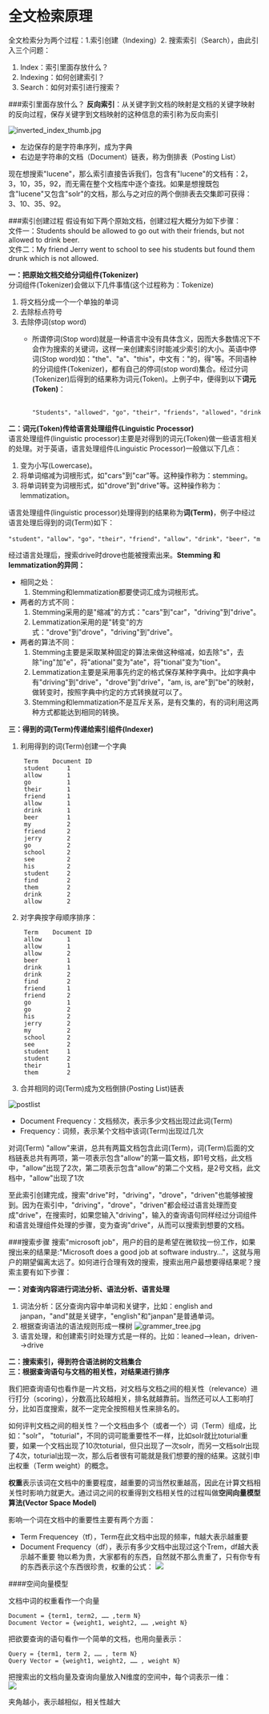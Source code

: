 全文检索原理
====================
全文检索分为两个过程：1.索引创建（Indexing）2. 搜索索引（Search），由此引入三个问题：  

1. Index：索引里面存放什么？
2. Indexing：如何创建索引？
3. Search：如何对索引进行搜索？

###索引里面存放什么？
**反向索引**：从关键字到文档的映射是文档的关键字映射的反向过程，保存关键字到文档映射的这种信息的索引称为反向索引  

![inverted_index_thumb.jpg](../resource/image/inverted_index_thumb.jpg)

* 左边保存的是字符串序列，成为字典  
* 右边是字符串的文档（Document）链表，称为倒排表（Posting List）

现在想搜索"lucene"，那么索引直接告诉我们，包含有"lucene"的文档有：2，3，10，35，92，而无需在整个文档库中逐个查找。如果是想搜既包含"lucene"又包含"solr"的文档，那么与之对应的两个倒排表去交集即可获得：3、10、35、92。  

###索引创建过程
假设有如下两个原始文档，创建过程大概分为如下步骤：    
文件一：Students should be allowed to go out with their friends, but not allowed to drink beer.  
文件二：My friend Jerry went to school to see his students but found them drunk which is not allowed.  

**一：把原始文档交给分词组件(Tokenizer)**  
分词组件(Tokenizer)会做以下几件事情(这个过程称为：Tokenize)  

1. 将文档分成一个一个单独的单词
2. 去除标点符号
3. 去除停词(stop word)
    * 所谓停词(Stop word)就是一种语言中没有具体含义，因而大多数情况下不会作为搜索的关键词，这样一来创建索引时能减少索引的大小。英语中停词(Stop word)如："the"、"a"、"this"，中文有："的，得"等。不同语种的分词组件(Tokenizer)，都有自己的停词(stop word)集合。经过分词(Tokenizer)后得到的结果称为词元(Token)。上例子中，便得到以下**词元(Token)**：

            "Students"，"allowed"，"go"，"their"，"friends"，"allowed"，"drink"，"beer"，"My"，"friend"，"Jerry"，"went"，"school"，"see"，"his"，"students"，"found"，"them"，"drunk"，"allowed"

**二：词元(Token)传给语言处理组件(Linguistic Processor)**  
语言处理组件(linguistic processor)主要是对得到的词元(Token)做一些语言相关的处理。对于英语，语言处理组件(Linguistic Processor)一般做以下几点：

1. 变为小写(Lowercase)。
2. 将单词缩减为词根形式，如"cars"到"car"等。这种操作称为：stemming。
3. 将单词转变为词根形式，如"drove"到"drive"等。这种操作称为：lemmatization。

语言处理组件(linguistic processor)处理得到的结果称为**词(Term)**，例子中经过语言处理后得到的词(Term)如下：

    "student"，"allow"，"go"，"their"，"friend"，"allow"，"drink"，"beer"，"my"，"friend"，"jerry"，"go"，"school"，"see"，"his"，"student"，"find"，"them"，"drink"，"allow"。
经过语言处理后，搜索drive时drove也能被搜索出来。**Stemming 和 lemmatization的异同：**  

* 相同之处：
    1. Stemming和lemmatization都要使词汇成为词根形式。  
* 两者的方式不同：  
    1. Stemming采用的是"缩减"的方式："cars"到"car"，"driving"到"drive"。
    2. Lemmatization采用的是"转变"的方式："drove"到"drove"，"driving"到"drive"。
* 两者的算法不同：
    1. Stemming主要是采取某种固定的算法来做这种缩减，如去除"s"，去除"ing"加"e"，将"ational"变为"ate"，将"tional"变为"tion"。
    2. Lemmatization主要是采用事先约定的格式保存某种字典中。比如字典中有"driving"到"drive"，"drove"到"drive"，"am, is, are"到"be"的映射，做转变时，按照字典中约定的方式转换就可以了。
    3. Stemming和lemmatization不是互斥关系，是有交集的，有的词利用这两种方式都能达到相同的转换。

**三：得到的词(Term)传递给索引组件(Indexer)**  
1. 利用得到的词(Term)创建一个字典

        Term	Document ID
        student	    1
        allow	    1
        go	        1
        their	    1
        friend	    1
        allow	    1
        drink	    1
        beer	    1
        my	        2
        friend	    2
        jerry	    2
        go	        2
        school	    2
        see	        2
        his	        2
        student	    2
        find	    2
        them	    2
        drink	    2
        allow	    2
2. 对字典按字母顺序排序：

        Term	Document ID
        allow	    1
        allow	    1
        allow	    2
        beer	    1
        drink	    1
        drink	    2
        find	    2
        friend	    1
        friend	    2
        go	        1
        go	        2
        his	        2
        jerry	    2
        my	        2
        school	    2
        see	        2
        student	    1
        student	    2
        their	    1
        them	    2 
3. 合并相同的词(Term)成为文档倒排(Posting List)链表

![postlist](../resource/image/postinglist.jpg)

* Document Frequency：文档频次，表示多少文档出现过此词(Term)
* Frequency：词频，表示某个文档中该词(Term)出现过几次

对词(Term) "allow"来讲，总共有两篇文档包含此词(Term)，词(Term)后面的文档链表总共有两项，第一项表示包含"allow"的第一篇文档，即1号文档，此文档中，"allow"出现了2次，第二项表示包含"allow"的第二个文档，是2号文档，此文档中，"allow"出现了1次

至此索引创建完成，搜索"drive"时，"driving"，"drove"，"driven"也能够被搜到。因为在索引中，"driving"，"drove"，"driven"都会经过语言处理而变成"drive"，在搜索时，如果您输入"driving"，输入的查询语句同样经过分词组件和语言处理组件处理的步骤，变为查询"drive"，从而可以搜索到想要的文档。

###搜索步骤
搜索"microsoft job"，用户的目的是希望在微软找一份工作，如果搜出来的结果是:"Microsoft does a good job at software industry…"，这就与用户的期望偏离太远了。如何进行合理有效的搜索，搜索出用户最想要得结果呢？搜索主要有如下步骤：  

**一：对查询内容进行词法分析、语法分析、语言处理**  

1. 词法分析：区分查询内容中单词和关键字，比如：english and janpan，"and"就是关键字，"english"和"janpan"是普通单词。 
2. 根据查询语法的语法规则形成一棵树
![grammer_tree.jpg](../resource/image/grammer_tree.jpg)
3. 语言处理，和创建索引时处理方式是一样的。比如：leaned-->lean，driven-->drive

**二：搜索索引，得到符合语法树的文档集合**  
**三：根据查询语句与文档的相关性，对结果进行排序**      

我们把查询语句也看作是一片文档，对文档与文档之间的相关性（relevance）进行打分（scoring），分数高比较越相关，排名就越靠前。当然还可以人工影响打分，比如百度搜索，就不一定完全按照相关性来排名的。  

如何评判文档之间的相关性？一个文档由多个（或者一个）词（Term）组成，比如："solr"， "toturial"，不同的词可能重要性不一样，比如solr就比toturial重要，如果一个文档出现了10次toturial，但只出现了一次solr，而另一文档solr出现了4次，toturial出现一次，那么后者很有可能就是我们想要的搜的结果。这就引申出权重（Term weight）的概念。  

**权重**表示该词在文档中的重要程度，越重要的词当然权重越高，因此在计算文档相关性时影响力就更大。通过词之间的权重得到文档相关性的过程叫做**空间向量模型算法(Vector Space Model)**  

影响一个词在文档中的重要性主要有两个方面：  

* Term Frequencey（tf），Term在此文档中出现的频率，ft越大表示越重要
* Document Frequency（df），表示有多少文档中出现过这个Trem，df越大表示越不重要
物以希为贵，大家都有的东西，自然就不那么贵重了，只有你专有的东西表示这个东西很珍贵，权重的公式：
![](../resource/image/weight.png)

####空间向量模型

文档中词的权重看作一个向量

    Document = {term1, term2, …… ,term N}
    Document Vector = {weight1, weight2, …… ,weight N}

把欲要查询的语句看作一个简单的文档，也用向量表示：  

    Query = {term1, term 2, …… , term N}
    Query Vector = {weight1, weight2, …… , weight N}

把搜索出的文档向量及查询向量放入N维度的空间中，每个词表示一维：  
![](../resource/image/vsm.jpg)

夹角越小，表示越相似，相关性越大




